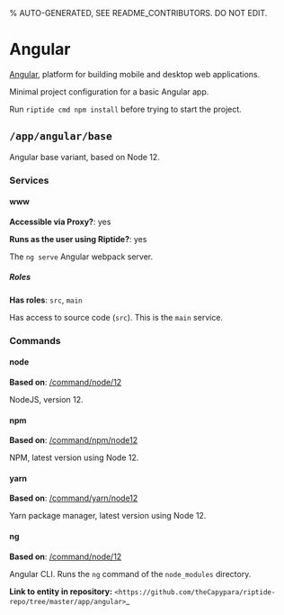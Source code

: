 % AUTO-GENERATED, SEE README_CONTRIBUTORS. DO NOT EDIT.

# Angular

[Angular], platform for building mobile and desktop web applications.

Minimal project configuration for a basic Angular app.

Run `riptide cmd npm install` before trying to start the project.


## `/app/angular/base`

Angular base variant, based on Node 12.

### Services

#### www

**Accessible via Proxy?**: yes

**Runs as the user using Riptide?**: yes

The `ng serve` Angular webpack server.

##### Roles

**Has roles**: `src`, `main`

Has access to source code (`src`). This is the `main` service.

### Commands

#### node

**Based on**: [/command/node/12]

NodeJS, version 12.

#### npm

**Based on**: [/command/npm/node12](https://github.com/Parakoopa/riptide-repo/tree/master/command/npm)

NPM, latest version using Node 12.

#### yarn

**Based on**: [/command/yarn/node12](https://github.com/Parakoopa/riptide-repo/tree/master/command/yarn)

Yarn package manager, latest version using Node 12.

#### ng

**Based on**: [/command/node/12]

Angular CLI. Runs the `ng` command of the `node_modules` directory.

[/command/node/12]: https://github.com/Parakoopa/riptide-repo/tree/master/command/npm
**Link to entity in repository:** `<https://github.com/theCapypara/riptide-repo/tree/master/app/angular>`_

[angular]: https://angular.io/
